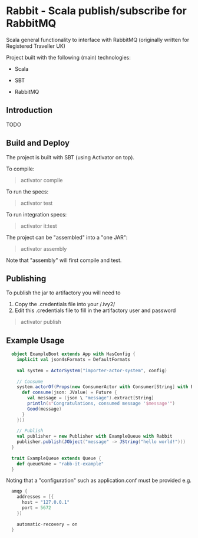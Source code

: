 Rabbit - Scala publish/subscribe for RabbitMQ
=============================================
Scala general functionality to interface with RabbitMQ (originally written for Registered Traveller UK)

Project built with the following (main) technologies:

- Scala

- SBT

- RabbitMQ

Introduction
------------
TODO

Build and Deploy
----------------
The project is built with SBT (using Activator on top).

To compile:
> activator compile

To run the specs:
> activator test

To run integration specs:
> activator it:test

The project can be "assembled" into a "one JAR":
> activator assembly

Note that "assembly" will first compile and test.

Publishing
----------
To publish the jar to artifactory you will need to 

1. Copy the .credentials file into your <home directory>/.ivy2/
2. Edit this .credentials file to fill in the artifactory user and password

> activator publish

Example Usage
-------------
```scala
  object ExampleBoot extends App with HasConfig {
    implicit val json4sFormats = DefaultFormats
  
    val system = ActorSystem("importer-actor-system", config)
  
    // Consume
    system.actorOf(Props(new ConsumerActor with Consumer[String] with ExampleQueue with Rabbit {
      def consume(json: JValue) = Future {
        val message = (json \ "message").extract[String]
        println(s"Congratulations, consumed message '$message'")
        Good(message)
      }
    }))
  
    // Publish
    val publisher = new Publisher with ExampleQueue with Rabbit
    publisher.publish(JObject("message" -> JString("hello world!")))
  }
  
  trait ExampleQueue extends Queue {
    def queueName = "rabb-it-example"
  }
```

Noting that a "configuration" such as application.conf must be provided e.g.
```scala
  amqp {
    addresses = [{
      host = "127.0.0.1"
      port = 5672
    }]
  
    automatic-recovery = on
  }
```